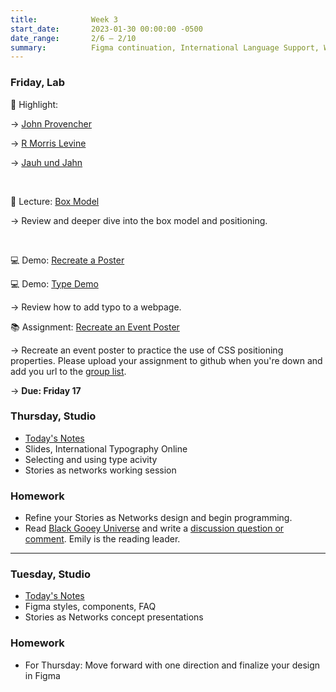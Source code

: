 ```yaml
---
title:            Week 3
start_date:       2023-01-30 00:00:00 -0500
date_range:       2/6 – 2/10
summary:          Figma continuation, International Language Support, Web typography
---
```


### Friday, Lab

🪩 Highlight:

→ [John Provencher](https://johnprovencher.com/)

→ [R Morris Levine](https://rmorrislevine.info/)

→ [Jauh und Jahn](https://jahnundjahn.com/en/artists)

<br />

📝 Lecture: [Box Model](https://core-interaction.github.io/lab/box-model/)

→ Review and deeper dive into the box model and positioning.

<br />

💻 Demo: [Recreate a Poster](https://www.dropbox.com/scl/fi/5xthhmd4mh2b04izxm7w1/Week-3-Reviewing-CSS-Positioning-and-Web-Typography.paper?dl=0&rlkey=kyz8eqp5jt4xl5pmslrytnuld)

💻 Demo: [Type Demo](http://arts21.labud.nyc/assets/demos/type-demo/index.html)

→ Review how to add typo to a webpage.

📚 Assignment: [Recreate an Event Poster](https://www.dropbox.com/scl/fi/pr31kbwk14nakp6hyc0fs/Week-3-Assignment-Recreate-an-Event-Poster..paper?dl=0&rlkey=vd3lwxu8elaugi54xfu4nsged)

→ Recreate an event poster to practice the use of CSS positioning properties. Please upload your assignment to github when you're down and add you url to the [group list](https://www.dropbox.com/scl/fi/pr31kbwk14nakp6hyc0fs/Untitled-1.paper?dl=0&rlkey=vd3lwxu8elaugi54xfu4nsged#:uid=066960994232906141883216&h2=Assignment-3:-Recreate-Event-P).

→ **Due: Friday 17**

### Thursday, Studio

- [Today's Notes](https://paper.dropbox.com/doc/Parsons-Core-Interaction-S23-Week-3-Class-2-Notes--ByXcmmu7_eLVjuGoMUHmhMjhAQ-PXgWPRgjn1uHpmQRFG7vM)
- Slides, International Typography Online
- Selecting and using type acivity
- Stories as networks working session

### Homework
- Refine your Stories as Networks design and begin programming.
- Read [Black Gooey Universe](https://static1.squarespace.com/static/59238d36d2b8575d127794a4/t/5a60bdecf9619a7f881b02a0/1516289526013/UNBAG_2_AmericanArtist.pdf) and write a [discussion question or comment](https://paper.dropbox.com/doc/Parsons-Core-Interaction-S23-Reading-Reflections--BxHeyWrniW2rJzD4_C7pN4teAQ-xcAaUIV4Syfp3zmAR7IMi). Emily is the reading leader.


---


### Tuesday, Studio

- [Today's Notes](https://paper.dropbox.com/doc/Parsons-Core-Interaction-S23-Week-3-Class-1-Notes--ByMyYIeE9QlMBAHsWneKlBDOAQ-ZMdUU1ovbkvrBKUOe2FZs)
- Figma styles, components, FAQ
- Stories as Networks concept presentations

### Homework
- For Thursday: Move forward with one direction and finalize your design in Figma
